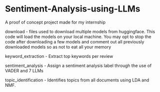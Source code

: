# Sentiment-Analysis-using-LLMs
A proof of concept project made for my internship

download - files used to download multiple models from huggingface. This code will load the models on your local machine. You may opt to stop the code after downloading a few models and comment out all previously downloaded models so as not to eat all your memory

keyword_extraction - Extract top keywords per review

sentiment_analysis - Assign a sentiment analysis label through the use of VADER and 7 LLMs

topic_identification - Identifies topics from all documents using LDA and NMF.
